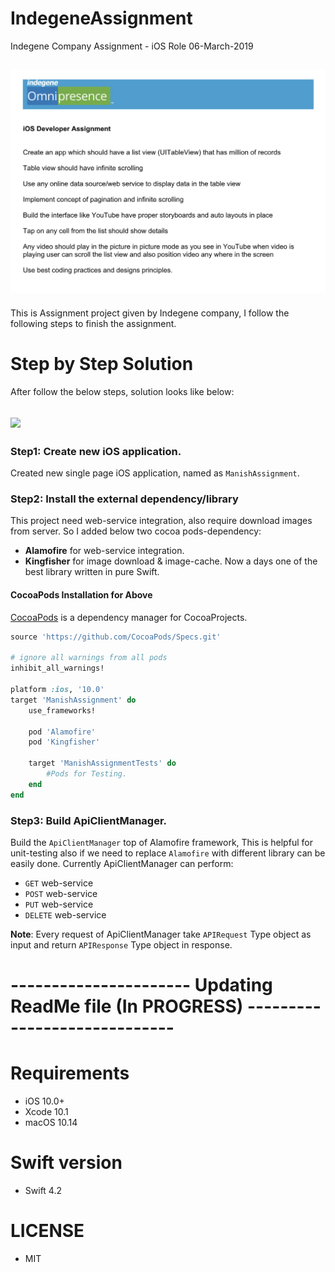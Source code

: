 # IndegeneAssignment
Indegene Company Assignment - iOS Role 06-March-2019

![](Documents/IndegeneAssignment.png)
-------------------

This is Assignment project given by Indegene company, I follow the following steps to finish the assignment.
# Step by Step Solution
After follow the below steps, solution looks like below:

![](Documents/IndegeneAssignment.gif)
-------------------

### Step1: Create new iOS application.
Created new single page iOS application, named as `ManishAssignment`.

### Step2: Install the external dependency/library
This project need web-service integration, also require download images from server. So I added below two cocoa pods-dependency:
- **Alamofire** for web-service integration.
- **Kingfisher** for image download & image-cache. Now a days one of the best library written in pure Swift.

#### CocoaPods Installation for Above
[CocoaPods](http://cocoapods.org) is a dependency manager for CocoaProjects.
```ruby
source 'https://github.com/CocoaPods/Specs.git'

# ignore all warnings from all pods
inhibit_all_warnings!

platform :ios, '10.0'
target 'ManishAssignment' do
    use_frameworks!

    pod 'Alamofire'
    pod 'Kingfisher'

    target 'ManishAssignmentTests' do
        #Pods for Testing.
    end
end
```

### Step3: Build ApiClientManager.
Build the `ApiClientManager` top of Alamofire framework, This is helpful for unit-testing also if we need to replace `Alamofire` with different library can be easily done.
Currently ApiClientManager can perform:
- `GET` web-service
- `POST` web-service
- `PUT` web-service
- `DELETE` web-service

**Note**: Every request of ApiClientManager take `APIRequest` Type object as input and return `APIResponse` Type object in response.

# ---------------------- Updating ReadMe file (In PROGRESS) -----------------------------

# Requirements
- iOS 10.0+
- Xcode 10.1
- macOS 10.14

# Swift version
* Swift 4.2

# LICENSE
* MIT
